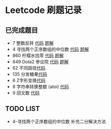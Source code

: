 # Leetcode 刷题记录
## 已完成题目

* 7 整数反转 [代码](https://github.com/GENEVE0086/LeetcodeSolutions/blob/master/src/com/geneve/leetcode/editor/cn/ReverseInteger.java) [题解](https://github.com/GENEVE0086/LeetcodeSolutions/blob/master/docs/7-整数反转.md)
* 4 寻找两个正序数组的中位数 [代码](https://github.com/GENEVE0086/LeetcodeSolutions/blob/master/src/com/geneve/leetcode/editor/cn/MedianOfTwoSortedArrays.java) [题解](https://github.com/GENEVE0086/LeetcodeSolutions/blob/master/docs/4-寻找两个正序数组的中位数.md)
* 860 柠檬水找零 [代码](https://github.com/GENEVE0086/LeetcodeSolutions/blob/master/src/com/geneve/leetcode/editor/cn/LemonadeChange.java) [题解](https://github.com/GENEVE0086/LeetcodeSolutions/blob/master/docs/860-柠檬水找零.md)  
* 649 Dota2 参议院 [代码](https://github.com/GENEVE0086/LeetcodeSolutions/blob/master/src/com/geneve/leetcode/editor/cn/Dota2Senate.java) [题解](https://github.com/GENEVE0086/LeetcodeSolutions/blob/master/docs/649-Dota2%20参议院.md)
* 62 不同路径[代码](https://github.com/GENEVE0086/LeetcodeSolutions/blob/master/src/com/geneve/leetcode/editor/cn/UniquePaths.java)
* 135 分发糖果[代码](https://github.com/GENEVE0086/LeetcodeSolutions/blob/master/src/com/geneve/leetcode/editor/cn/Candy.java)
* 6 Z字形变换[代码](https://github.com/GENEVE0086/LeetcodeSolutions/blob/master/src/com/geneve/leetcode/editor/cn/ZigzagConversion.java)
* 8 字符串转换整数 (atoi) [代码](https://github.com/GENEVE0086/LeetcodeSolutions/blob/master/src/com/geneve/leetcode/editor/cn/StringToIntegerAtoi.java)
* 9 回文数 [代码](https://github.com/GENEVE0086/LeetcodeSolutions/blob/master/src/com/geneve/leetcode/editor/cn/PalindromeNumber.java)

## TODO LIST
* 4-寻找两个正序数组的中位数 补充二分解决方法